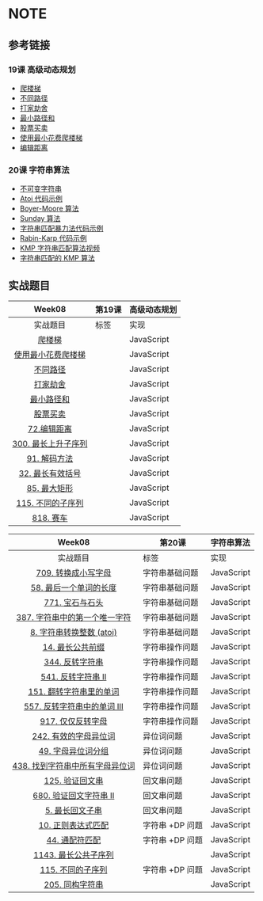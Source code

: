 # NOTE

## 	参考链接

### 19课 高级动态规划
* [爬楼梯](https://leetcode-cn.com/problems/climbing-stairs/)
* [不同路径](https://leetcode-cn.com/problems/unique-paths/)
* [打家劫舍](https://leetcode-cn.com/problems/house-robber/)
* [最小路径和](https://leetcode-cn.com/problems/minimum-path-sum/)
* [股票买卖](https://leetcode-cn.com/problems/best-time-to-buy-and-sell-stock/)
* [使用最小花费爬楼梯](https://leetcode-cn.com/problems/min-cost-climbing-stairs/)
* [编辑距离](https://leetcode-cn.com/problems/edit-distance/)

### 20课 字符串算法
* [不可变字符串](https://lemire.me/blog/2017/07/07/are-your-strings-immutable/)
* [Atoi 代码示例](https://shimo.im/docs/KkDKkpWxjjrJXdpY/)
* [Boyer-Moore 算法](http://xn--https-ni33a//www.ruanyifeng.com/blog/2013/05/boyer-moore_string_search_algorithm.html)
* [Sunday 算法](https://blog.csdn.net/u012505432/article/details/52210975)
* [字符串匹配暴力法代码示例](https://shimo.im/docs/dQDxQW8yXPXxh3Hg/)
* [Rabin-Karp 代码示例](https://shimo.im/docs/KXDdkT99TVtXvTXP/)
* [KMP 字符串匹配算法视频](https://www.bilibili.com/video/av11866460?from=search&seid=17425875345653862171)
* [字符串匹配的 KMP 算法](http://www.ruanyifeng.com/blog/2013/05/Knuth%E2%80%93Morris%E2%80%93Pratt_algorithm.html)

## 实战题目
| Week08 | 第19课 | 高级动态规划 |
| :---: | --- | --- |
| 实战题目| 标签 | 实现 |
| [爬楼梯](https://leetcode-cn.com/problems/climbing-stairs/) | | JavaScript |
| [使用最小花费爬楼梯](https://leetcode-cn.com/problems/min-cost-climbing-stairs/) | | JavaScript |
| [不同路径](https://leetcode-cn.com/problems/unique-paths/) | | JavaScript | 
| [打家劫舍](https://leetcode-cn.com/problems/house-robber/) | | JavaScript | 
| [最小路径和](https://leetcode-cn.com/problems/minimum-path-sum/) | | JavaScript |
| [股票买卖](https://leetcode-cn.com/problems/best-time-to-buy-and-sell-stock/) | | JavaScript |
| [72.编辑距离](https://leetcode-cn.com/problems/edit-distance/) | | JavaScript |
| [300. 最长上升子序列](https://leetcode-cn.com/problems/longest-increasing-subsequence/) | | JavaScript |
| [91. 解码方法](https://leetcode-cn.com/problems/decode-ways/) | | JavaScript |
| [32. 最长有效括号](https://leetcode-cn.com/problems/longest-valid-parentheses/) | | JavaScript |
| [85. 最大矩形](https://leetcode-cn.com/problems/maximal-rectangle/) | | JavaScript |
| [115. 不同的子序列](https://leetcode-cn.com/problems/distinct-subsequences/) | | JavaScript |
| [818. 赛车](https://leetcode-cn.com/problems/race-car/) | | JavaScript |

| Week08 | 第20课 | 字符串算法 |
| :---: | --- | --- |
| 实战题目| 标签 | 实现 |
| [709. 转换成小写字母](https://leetcode-cn.com/problems/to-lower-case/) | 字符串基础问题 | JavaScript |
| [58. 最后一个单词的长度](https://leetcode-cn.com/problems/length-of-last-word/) | 字符串基础问题 | JavaScript |
| [771. 宝石与石头](https://leetcode-cn.com/problems/jewels-and-stones/) | 字符串基础问题 | JavaScript |
| [387. 字符串中的第一个唯一字符](https://leetcode-cn.com/problems/first-unique-character-in-a-string/) | 字符串基础问题 | JavaScript |
| [8. 字符串转换整数 (atoi)](https://leetcode-cn.com/problems/string-to-integer-atoi/) | 字符串基础问题 | JavaScript |
| [14. 最长公共前缀](https://leetcode-cn.com/problems/longest-common-prefix/description/) | 字符串操作问题 | JavaScript |
| [344. 反转字符串](https://leetcode-cn.com/problems/reverse-string/) | 字符串操作问题 | JavaScript |
| [541. 反转字符串 II](https://leetcode-cn.com/problems/reverse-string-ii/) | 字符串操作问题 | JavaScript |
| [151. 翻转字符串里的单词](https://leetcode-cn.com/problems/reverse-words-in-a-string/) | 字符串操作问题 | JavaScript |
| [557. 反转字符串中的单词 III](https://leetcode-cn.com/problems/reverse-words-in-a-string-iii/) | 字符串操作问题 | JavaScript |
| [917. 仅仅反转字母](https://leetcode-cn.com/problems/reverse-only-letters/) | 字符串操作问题 | JavaScript |
| [242. 有效的字母异位词](https://leetcode-cn.com/problems/valid-anagram/) | 异位词问题 | JavaScript |
| [49. 字母异位词分组](https://leetcode-cn.com/problems/group-anagrams/)| 异位词问题 | JavaScript |
| [438. 找到字符串中所有字母异位词](https://leetcode-cn.com/problems/find-all-anagrams-in-a-string/) | 异位词问题 | JavaScript |
| [125. 验证回文串](https://leetcode-cn.com/problems/valid-palindrome/) | 回文串问题 | JavaScript |
| [680. 验证回文字符串 Ⅱ](https://leetcode-cn.com/problems/valid-palindrome-ii/) | 回文串问题 | JavaScript |
| [5. 最长回文子串](https://leetcode-cn.com/problems/longest-palindromic-substring/) | 回文串问题 | JavaScript |
| [10. 正则表达式匹配](https://leetcode-cn.com/problems/regular-expression-matching/) | 字符串 +DP 问题 | JavaScript |
| [44. 通配符匹配](https://leetcode-cn.com/problems/wildcard-matching/) | 字符串 +DP 问题 | JavaScript |
| [1143. 最长公共子序列](https://leetcode-cn.com/problems/longest-common-subsequence/)| | JavaScript|
| [115. 不同的子序列](https://leetcode-cn.com/problems/distinct-subsequences/) | 字符串 +DP 问题 | JavaScript |
| [205. 同构字符串](https://leetcode-cn.com/problems/isomorphic-strings/) | | JavaScript |
